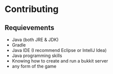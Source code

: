  # Contributing

 ## Requievements
 - Java (both JRE & JDK) 
 - Gradle
 - Java IDE (I recommend Eclipse or IntelIJ Idea) 
 - Java programming skills
 - Knowing how to create and run a bukkit server
 - any form of the game
